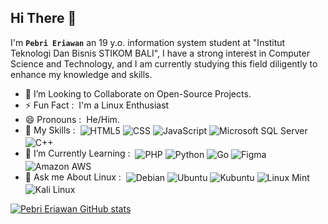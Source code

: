 ## Hi There 👋

I'm **`Pebri Eriawan`** an 19 y.o. information system student at "Institut Teknologi Dan Bisnis STIKOM BALI", I have a strong interest in Computer Science and Technology, and I am currently studying this field diligently to enhance my knowledge and skills.

- 👀 I’m Looking to Collaborate on Open-Source Projects.
- ⚡ Fun Fact : &nbsp;I'm a Linux Enthusiast
- 😄 Pronouns : &nbsp;He/Him.
- 🔧 My Skills : &nbsp;<img src="https://img.shields.io/badge/HTML5-E34F26.svg?style=plastic&logo=HTML5&logoColor=white" alt="HTML5" align="center"> <img src="https://img.shields.io/badge/CSS3-1572B6.svg?style=plastic&logo=CSS3&logoColor=white" alt="CSS" align="center"> <img src="https://img.shields.io/badge/JavaScript-F7DF1E.svg?style=plastic&logo=JavaScript&logoColor=black" alt="JavaScript" align="center"> <img src="https://img.shields.io/badge/Microsoft%20SQL%20Server-CC2927.svg?style=plastic&logo=Microsoft-SQL-Server&logoColor=white" alt="Microsoft SQL Server" align="center"> <img src="https://img.shields.io/badge/C++-00599C.svg?style=plastic&logo=C++&logoColor=white" alt="C++" align="center">
- 🌱 I’m Currently Learning : &nbsp;<img src="https://img.shields.io/badge/PHP-777BB4.svg?style=plastic&logo=PHP&logoColor=white" alt="PHP" align="center"> <img src="https://img.shields.io/badge/Python-3776AB.svg?style=plastic&logo=Python&logoColor=white" alt="Python" align="center"> <img src="https://img.shields.io/badge/Go-00ADD8.svg?style=plastic&logo=Go&logoColor=white" alt="Go" align="center"> <img src="https://img.shields.io/badge/Figma-F24E1E.svg?style=plastic&logo=Figma&logoColor=white" alt="Figma" align="center"> <img src="https://img.shields.io/badge/Amazon%20AWS-232F3E.svg?style=plastic&logo=Amazon-AWS&logoColor=white" alt="Amazon AWS" align="center">
- 💬 Ask me About Linux : &nbsp;<img src="https://img.shields.io/badge/Debian-A81D33.svg?style=plastic&logo=Debian&logoColor=white" alt="Debian" align="center"> <img src="https://img.shields.io/badge/Ubuntu-E95420.svg?style=plastic&logo=Ubuntu&logoColor=white" alt="Ubuntu" align="center"> <img src="https://img.shields.io/badge/Kubuntu-0079C1.svg?style=plastic&logo=Kubuntu&logoColor=white" alt="Kubuntu" align="center"> <img src="https://img.shields.io/badge/Linux%20Mint-87CF3E.svg?style=plastic&logo=Linux-Mint&logoColor=white" alt="Linux Mint" align="center"> <img src="https://img.shields.io/badge/Kali%20Linux-557C94.svg?style=plastic&logo=Kali-Linux&logoColor=white" alt="Kali Linux" align="center">

[![Pebri Eriawan GitHub stats](https://github-readme-stats.vercel.app/api?username=pebrieriawan&show_icons=true&theme=material-palenight)](https://github.com/anuraghazra/github-readme-stats)
